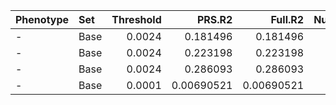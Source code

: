 | Phenotype   | Set   |   Threshold |     PRS.R2 |    Full.R2 |   Null.R2 | Prevalence   |   Coefficient |   Standard.Error |           P |   Num_SNP |   Empirical-P | test    |      auc |
|:------------|:------|------------:|-----------:|-----------:|----------:|:-------------|--------------:|-----------------:|------------:|----------:|--------------:|:--------|---------:|
| -           | Base  |      0.0024 | 0.181496   | 0.181496   |         0 | -            |      292.663  |          84.7212 | 0.000551474 |       227 |   0.000805999 | early   | 0.718339 |
| -           | Base  |      0.0024 | 0.223198   | 0.223198   |         0 | -            |      330.461  |          71.0674 | 3.32002e-06 |       227 |   7.99999e-06 | all     | 0.746051 |
| -           | Base  |      0.0024 | 0.286093   | 0.286093   |         0 | -            |      414.587  |          92.8104 | 7.93114e-06 |       227 |   1.6e-05     | late    | 0.76592  |
| -           | Base  |      0.0001 | 0.00690521 | 0.00690521 |         0 | -            |      -48.3991 |          70.9848 | 0.495351    |       226 |   0.501217    | ibd_all | 0.479146 |
